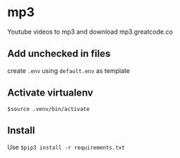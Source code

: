 # mp3
Youtube videos to mp3 and download mp3.greatcode.co
## Add unchecked in files
create `.env` using `default.env` as template

## Activate virtualenv
`$source .venv/bin/activate`

## Install

Use `$pip3 install -r requirements.txt`
